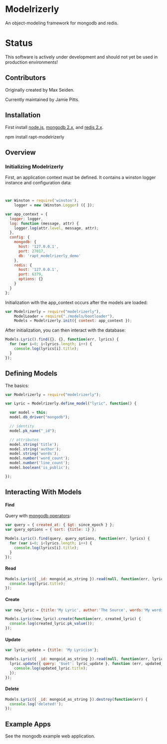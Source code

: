 # Modelrizerly

An object-modeling framework for mongodb and redis.

# Status

This software is actively under development and should not yet be used in production environments!

## Contributors

Originally created by Max Seiden.

Currently maintained by Jamie Pitts.

## Installation

First install [node.js](http://nodejs.org/), [mongodb 2.x](http://www.mongodb.org/downloads), and [redis 2.x](http://redis.io/download).

npm install rapt-modelrizerly

## Overview 

### Initializing Modelrizerly

First, an application context must be defined. It contains a winston logger instance and configuration data:

```js


var Winston = require('winston'),
    logger = new (Winston.Logger) ({ });

var app_context = {
  logger: logger,
  log: function (message, attr) {
    logger.log(attr.level, message, attr);
  },
  config: {
    mongodb: {
      host: '127.0.0.1',
      port: 27017,
      db: 'rapt_modelrizerly_demo'
    },
    redis: {
      host: '127.0.0.1',
      port: 6379,
      options: {}
    }
  }
};
```

Initialization with the app_context occurs after the models are loaded:

```js
var Modelrizerly = require("modelrizerly"),
    ModelLoader = require("./models/bootloader"),
    Models = Modelrizerly.init({ context: app_context });
```

After initialization, you can then interact with the database:

```js
Models.Lyric().find({}, {}, function(err, lyrics) {
  for (var i=0; i<lyrics.length; i++) {
    console.log(lyrics[i].title);
  } 
});
```

## Defining Models

The basics:

```js
var Modelrizerly = require("modelrizerly");

var Lyric = Modelrizerly.define_model("lyric", function() {

  var model = this;
  model.db_driver("mongodb");

  // identity
  model.pk_name("_id");

  // attributes
  model.string('title');
  model.string('author');
  model.string('words');
  model.number('word_count');
  model.number('line_count');
  model.boolean('is_public');

});
```

## Interacting With Models

#### Find

Query with [mongodb operators](http://docs.mongodb.org/manual/reference/operator/query/):

```js
var query = { created_at: { $gt: since_epoch } };
var query_options = { sort: {title: 1} };

Models.Lyric().find(query, query_options, function(err, lyrics) {
  for (var i=0; i<lyrics.length; i++) {
    console.log(lyrics[i].title);
  }
});

```

#### Read

```js
Models.Lyric({ _id: mongoid_as_string }).read(null, function(err, lyric) {
  console.log(lyric.title);
});
```
#### Create

```js
var new_lyric = {title:'My Lyric', author:'The Source', words:'My words are few.'};

Models.Lyric(new_lyric).create(function(err, created_lyric) {
  console.log(created_lyric.pk_value());
});
```

#### Update

```js
var lyric_update = {title: 'My Lyricism'};

Models.Lyric({ _id: mongoid_as_string }).read(null, function(err, lyric) {
  lyric.update({ query: '$set': lyric_update }, function (err, updated_lyric) {
    console.log(updated_lyric.title);
  });
});
```

#### Delete

```js
Models.Lyric({ _id: mongoid_as_string }).destroy(function(err) {
  console.log('deleted!');
});
```

## Example Apps

See the mongodb example web application.




